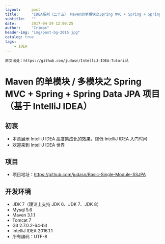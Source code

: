 ```yaml
---
layout:     post
title:      "IDEA系列（二十五） Maven的单模块之Spring MVC + Spring + Spring Data JPA项目"
subtitle:   ""
date:       2017-04-29 12:00:25
author:     "Crimps"
header-img: "img/post-bg-2015.jpg"
catalog: true
tags:
    - IDEA
---
```

```
原文出处：https://github.com/judasn/IntelliJ-IDEA-Tutorial 
```
# Maven 的单模块 / 多模块之 Spring MVC + Spring + Spring Data JPA 项目（基于 IntelliJ IDEA）


## 初衷

- 本章展示 IntelliJ IDEA 高度集成化的效果，降低 IntelliJ IDEA 入门时间
- 欢迎来到 IntelliJ IDEA 世界


## 项目

- 项目地址：<https://github.com/judasn/Basic-Single-Module-SSJPA>


## 开发环境

- JDK 7（理论上支持 JDK 6、JDK 7、JDK 8）
- Mysql 5.6
- Maven 3.1.1
- Tomcat 7
- Git 2.7.0.2-64-bit
- IntelliJ IDEA 2016.1.1
- 所有编码：UTF-8